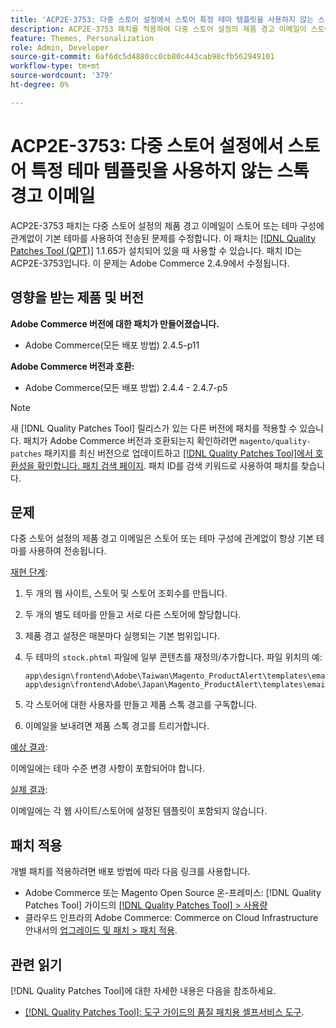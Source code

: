 ```yaml
---
title: 'ACP2E-3753: 다중 스토어 설정에서 스토어 특정 테마 템플릿을 사용하지 않는 스톡 경고 이메일'
description: ACP2E-3753 패치를 적용하여 다중 스토어 설정의 제품 경고 이메일이 스토어 또는 테마 구성에 관계없이 기본 테마를 사용하여 항상 전송되는 Adobe Commerce 문제를 해결합니다.
feature: Themes, Personalization
role: Admin, Developer
source-git-commit: 6af6dc5d4880cc0cb80c443cab98cfb562949101
workflow-type: tm+mt
source-wordcount: '379'
ht-degree: 0%

---
```



# ACP2E-3753: 다중 스토어 설정에서 스토어 특정 테마 템플릿을 사용하지 않는 스톡 경고 이메일

ACP2E-3753 패치는 다중 스토어 설정의 제품 경고 이메일이 스토어 또는 테마 구성에 관계없이 기본 테마를 사용하여 전송된 문제를 수정합니다. 이 패치는 [[!DNL Quality Patches Tool (QPT)]](/help/tools/quality-patches-tool/quality-patches-tool-to-self-serve-quality-patches.md) 1.1.65가 설치되어 있을 때 사용할 수 있습니다. 패치 ID는 ACP2E-3753입니다. 이 문제는 Adobe Commerce 2.4.9에서 수정됩니다.

## 영향을 받는 제품 및 버전

**Adobe Commerce 버전에 대한 패치가 만들어졌습니다.**

* Adobe Commerce(모든 배포 방법) 2.4.5-p11

**Adobe Commerce 버전과 호환:**

* Adobe Commerce(모든 배포 방법) 2.4.4 - 2.4.7-p5

>[!NOTE]
>
>새 [!DNL Quality Patches Tool] 릴리스가 있는 다른 버전에 패치를 적용할 수 있습니다. 패치가 Adobe Commerce 버전과 호환되는지 확인하려면 `magento/quality-patches` 패키지를 최신 버전으로 업데이트하고 [[!DNL Quality Patches Tool]에서 호환성을 확인합니다. 패치 검색 페이지](https://experienceleague.adobe.com/tools/commerce-quality-patches/index.html). 패치 ID를 검색 키워드로 사용하여 패치를 찾습니다.

## 문제

다중 스토어 설정의 제품 경고 이메일은 스토어 또는 테마 구성에 관계없이 항상 기본 테마를 사용하여 전송됩니다.

<u>재현 단계</u>:

1. 두 개의 웹 사이트, 스토어 및 스토어 조회수를 만듭니다.
1. 두 개의 별도 테마를 만들고 서로 다른 스토어에 할당합니다.
1. 제품 경고 설정은 매분마다 실행되는 기본 범위입니다.
1. 두 테마의 `stock.phtml` 파일에 일부 콘텐츠를 재정의/추가합니다. 파일 위치의 예:

   ```
   app\design\frontend\Adobe\Taiwan\Magento_ProductAlert\templates\email\stock.phtml
   app\design\frontend\Adobe\Japan\Magento_ProductAlert\templates\email\stock.phtml
   ```

1. 각 스토어에 대한 사용자를 만들고 제품 스톡 경고를 구독합니다.
1. 이메일을 보내려면 제품 스톡 경고를 트리거합니다.

<u>예상 결과</u>:

이메일에는 테마 수준 변경 사항이 포함되어야 합니다.

<u>실제 결과</u>:

이메일에는 각 웹 사이트/스토어에 설정된 템플릿이 포함되지 않습니다.

## 패치 적용

개별 패치를 적용하려면 배포 방법에 따라 다음 링크를 사용합니다.

* Adobe Commerce 또는 Magento Open Source 온-프레미스: [!DNL Quality Patches Tool] 가이드의 [[!DNL Quality Patches Tool] > 사용량](/help/tools/quality-patches-tool/usage.md)
* 클라우드 인프라의 Adobe Commerce: Commerce on Cloud Infrastructure 안내서의 [업그레이드 및 패치 > 패치 적용](https://experienceleague.adobe.com/docs/commerce-cloud-service/user-guide/develop/upgrade/apply-patches.html).

## 관련 읽기

[!DNL Quality Patches Tool]에 대한 자세한 내용은 다음을 참조하세요.

* [[!DNL Quality Patches Tool]: 도구 가이드의 품질 패치용 셀프서비스 도구](/help/tools/quality-patches-tool/quality-patches-tool-to-self-serve-quality-patches.md).
